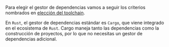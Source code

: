 Para elegir el gestor de dependencias vamos a seguir los criterios nombrados en [elección del toolchain](https://github.com/MarioRgzLpz/ArbitrageBets/issues/13).

En `Rust`, el gestor de dependencias estándar es `Cargo`, que viene integrado en el ecosistema de `Rust`. Cargo maneja tanto las dependencias como la construcción de proyectos, por lo que no necesitas un gestor de dependencias adicional.
